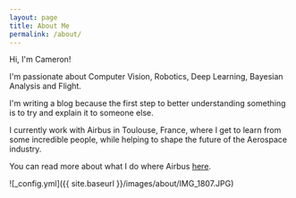 ```yaml
---
layout: page
title: About Me
permalink: /about/
---
```


Hi, I'm Cameron!

I'm passionate about Computer Vision, Robotics, Deep Learning, Bayesian Analysis and Flight.

I'm writing a blog because the first step to better understanding something is to try and explain it to someone else. 

I currently work with Airbus in Toulouse, France, where I get to learn from some incredible people, while helping to shape the future of the Aerospace industry.

You can read more about what I do where Airbus [here](https://www.airbus.com/careers/working-for-airbus/faces-of-airbus/meet-cameron.html).

![_config.yml]({{ site.baseurl }}/images/about/IMG_1807.JPG)
